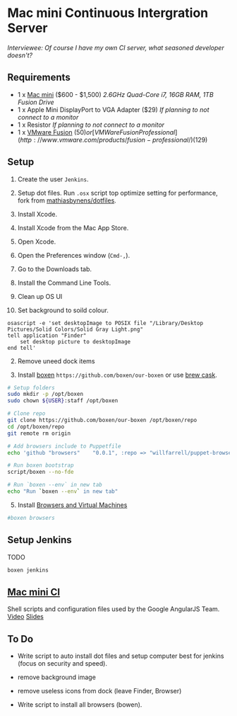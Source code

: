 # Mac mini Continuous Intergration Server
*Interviewee: Of course I have my own CI server, what seasoned developer doesn't?*

## Requirements
- 1 x [Mac mini](https://www.apple.com/mac-mini/) ($600 - $1,500) *2.6GHz Quad-Core i7, 16GB RAM, 1TB Fusion Drive*
- 1 x Apple Mini DisplayPort to VGA Adapter ($29) *If planning to not connect to a monitor*
- 1 x Resistor *If planning to not connect to a monitor*
- 1 x [VMware Fusion](http://www.vmware.com/products/fusion/overview.html) ($50) or [VMWare Fusion Professional](http://www.vmware.com/products/fusion-professional/) ($129)

## Setup

1. Create the user `Jenkins`.
2. Setup dot files. Run `.osx` script top optimize setting for performance, fork from [mathiasbynens/dotfiles](https://github.com/mathiasbynens/dotfiles).

3. Install Xcode.
  1. Install Xcode from the Mac App Store.
  2. Open Xcode.
  3. Open the Preferences window (`Cmd-,`).
  4. Go to the Downloads tab.
  5. Install the Command Line Tools.

4. Clean up OS UI
 1. Set background to soild colour.
```applescript
osascript -e 'set desktopImage to POSIX file "/Library/Desktop Pictures/Solid Colors/Solid Gray Light.png"
tell application "Finder"
    set desktop picture to desktopImage
end tell'
```
 2. Remove uneed dock items
 
 
4. Install [boxen](http://boxen.github.com/) `https://github.com/boxen/our-boxen` or use [brew cask](https://github.com/phinze/homebrew-cask).

```bash
# Setup folders
sudo mkdir -p /opt/boxen
sudo chown ${USER}:staff /opt/boxen

# Clone repo
git clone https://github.com/boxen/our-boxen /opt/boxen/repo
cd /opt/boxen/repo
git remote rm origin

# Add browsers include to Puppetfile
echo 'github "browsers"    "0.0.1", :repo => "willfarrell/puppet-browsers"' >> Puppetfile

# Run boxen bootstrap
script/boxen --no-fde

# Run `boxen --env` in new tab
echo "Run `boxen --env` in new tab"
```

5. Install [Browsers and Virtual Machines](https://github.com/willfarrell/Browsers)
```bash
#boxen browsers
```
## Setup Jenkins
TODO
```bash
boxen jenkins
```

## [Mac mini CI](https://github.com/angular/ci.angularjs.org)
Shell scripts and configuration files used by the Google AngularJS Team. [Video](https://www.youtube.com/watch?v=BNpV7npURhE) [Slides](https://docs.google.com/presentation/d/1-j264F0Q8k3NzionQspx7fhKd2E8XPkIKItxz2qhN28)

## To Do
- Write script to auto install dot files and setup computer best for jenkins (focus on security and speed).
 - remove background image
 - remove useless icons from dock (leave Finder, Browser)
 
- Write script to install all browsers (bowen).